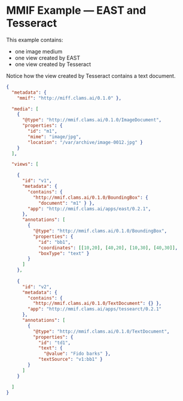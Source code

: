 # MMIF Example — EAST and Tesseract

This example contains:

- one image medium
- one view created by EAST
- one view created by Tesseract

Notice how the view created by Tesseract contains a text document.

```json
{
  "metadata": {
    "mmif": "http://miff.clams.ai/0.1.0" },

  "media": [
    {
      "@type": "http://mmif.clams.ai/0.1.0/ImageDocument",
      "properties": {
        "id": "m1",
        "mime": "image/jpg",
        "location": "/var/archive/image-0012.jpg" }
    }
  ],

  "views": [

    {
      "id": "v1",
      "metadata": {
        "contains": {
          "http://mmif.clams.ai/0.1.0/BoundingBox": {
            "document": "m1" } },
        "app": "http://mmif.clams.ai/apps/east/0.2.1",
      },
      "annotations": [
        { 
          "@type": "http://mmif.clams.ai/0.1.0/BoundingBox",
          "properties": {
            "id": "bb1",
            "coordinates": [[10,20], [40,20], [10,30], [40,30]],
            "boxType": "text" }
        }
      ]
    },
    
    {
      "id": "v2",
      "metadata": {
        "contains": {
          "http://mmif.clams.ai/0.1.0/TextDocument": {} },
        "app": "http://mmif.clams.ai/apps/tessearct/0.2.1"
      },
      "annotations": [
        { 
          "@type": "http://mmif.clams.ai/0.1.0/TextDocument",
          "properties": {
            "id": "td1",
            "text": {
              "@value": "Fido barks" },
            "textSource": "v1:bb1" }
        }
      ]
    }

  ]
}
```

